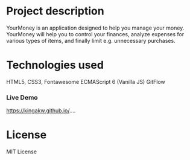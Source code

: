 # Project description

YourMoney is an application designed to help you manage your money. YourMoney will help you to control your
finances, analyze expenses for various types of items, and finally limit e.g. unnecessary purchases.

# Technologies used

HTML5, CSS3, Fontawesome ECMAScript 6 (Vanilla JS)
GitFlow

### Live Demo

https://kingakw.github.io/....

# License

MIT License


